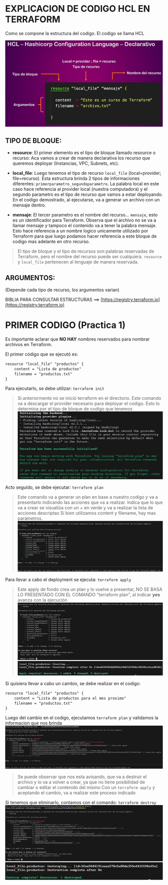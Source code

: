 # EXPLICACION DE CODIGO HCL EN TERRAFORM

Como se compone la estructura del codigo. El codigo se llama HCL

![Estructura](/MiPracticaTerraform/Teoria/capturas/HCL-Hashicorp-Configuration-Language-Declarative.jpg)

## TIPO DE BLOQUE:
- **resource**: El primer elemento es el tipo de bloque llamado resource o recurso: Aca vamos a crear de manera declarativa los recurso que queremos deployar (Instancias, VPC, Subnets, etc).

- **local_file**: Luego tenemos el tipo de recurso `local_file` (local=provider; file=recurso). Esta estructura brinda 2 tipos de informaciones diferentes: `primerparametro_segundoparametro`. La palabra local en este caso hace referencia al provider local (nuestra computadora) y el segundo parametro es el tipo de recurso que vamos a estar deployando. En el codigo demostrado, al ejecutarse, va a generar un archivo con un mensaje dentro.

- **mensaje**: El tercer parametro es el nombre del recurso... `mensaje`, esto es un identificador para Terraform. Observa que el archivo no se va a llamar mensaje y tampoco el contenido va a tener la palabra mensaje. Esto hace referencia a un nombre logico unicamente utilizado por Terraform para que luego podamos hacer referencia a este bloque de codigo mas adelante en otro recurso.

> El tipo de bloque y el tipo de recursos son palabras reservadas de Terraform, pero el nombre del recurso puede ser cualquiera. `resource` y `local_file` pertenecen al lenguaje de manera reservada.

## ARGUMENTOS:
(Depende cada tipo de recurso, los argumentos varian)

 BIBLIA PARA CONSULTAR ESTRUCTURAS ==> [https://registry.terraform.io](https://registry.terraform.io)

 # PRIMER CODIGO (Practica 1)

Es importante aclarar que **NO HAY** nombres reservados para nombrar archivos en Terraform.

El primer código que se ejecutó es:

```hcl
resource "local_file" "productos" {
    content = "Lista de productos"
    filename = "productos.txt"
}
```

Para ejecutarlo, se debe utilizar: 
`terraform init` 
>Si anteriormente no se inició terraform en el directorio. Este comando va a descargar el provider necesario para deployar el codigo. Esto lo determina por el tipo de bloque de codigo que tenemos
![terraforminit](/MiPracticaTerraform/Practica1/Capturas/init.jpg)


Acto seguido, se debe ejecutar:
`terraform plan`
>Este comando va a generar un plan en base a nuestro codigo y va a presentarlo indicando las acciones que va a realizar.
>Indica que lo que va a crear se visualiza con un + en verde y va a realizar la lista de acciones descriptas
>Si bien utilizamos content y filename, hay mas parámetros. 
![terraformplan](/MiPracticaTerraform/Practica1/Capturas/plan.jpg)

Para llevar a cabo el deployment se ejecuta:
`terraform apply`
>Este apply de fondo crea un plan y lo vuelve a presentar, NO SE BASA LO PRESENTADO CON EL COMANDO "terraform plan", al indicar **yes** avanza con la ejecución
![terraformapply](/MiPracticaTerraform/Practica1/Capturas/apply.jpg)
![terraformapplyok](/MiPracticaTerraform/Practica1/Capturas/apply-complete.jpg)

Si quisiera llevar a cabo un cambio, se debe realizar en el codigo:
```hcl
resource "local_file" "productos" {
    content = "Lista de productos para el mes proximo"
    filename = "productos.txt"
}
```

Luego del cambio en el codigo, ejecutamos `terraform plan` y validamos la informacion que nos brinda
![terraformplanchange](/MiPracticaTerraform/Practica1/Capturas/plan-change.jpg)
>Se puede observar que nos esta avisando, que va a destruir el archivo y lo va a volver a crear, ya que no tiene posibilidad de cambiar o editar el contenido del mismo
Con un `terraform apply` y aceptando el cambio, va a realizar este proceso indicado

Si tenemos que eliminarlo, contamos con el comando:
`terraform destroy`
![terraformdestroy](/MiPracticaTerraform/Practica1/Capturas/destroy.jpg)
![terraformdestroyok](/MiPracticaTerraform/Practica1/Capturas/destroy-yes.jpg)